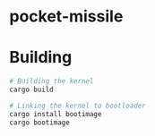 # pocket-missile

# Building

```bash
# Building the kernel
cargo build

# Linking the kernel to bootloader
cargo install bootimage
cargo bootimage
```
